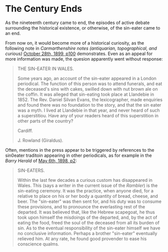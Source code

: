 # The Century Ends

As the nineteenth century came to end, the episodes of active debate surrounding the  historical existence, or otherwise, of the sin-eater came to an end.

From now on, it would become more of a historical curiosity, as the following note in *Carmarthenshire notes (antiquarian, topographical, and curious)* [October 28th, 1899, p100](https://journals.library.wales/view/2016648/2017140/7#?xywh=-56%2C168%2C2016%2C1660) demonstrates. Even as an appeal for more information was made, the quesion apparently went without response:

> THE SIN-EATER IN WALES.
>
> Some years ago, an account of the sin-eater appeared in a London periodical. The function of this person was to attend funerals, and eat the deceased's sins with cakes, swilled down with nut brown ale on the coffin. It was alleged that sin-eating took place at Llandebie in 1852. The Rev. Daniel Silvan Evans, the lexicographer, made enquiries and found there was no foundation to the story, and that the sin eater was a myth. I lived at Llandebie in that year, and never heard of such a superstitiou. Have any of your readers heard of this superstition in other parts of the country?
>
> Cardiff.
>
> J. Rowland (Giraldus).

Often, mentions in the press appear to be triggered by references to the sin0eater traditoin appearing in other periodicals, as for example in the *Barry Herald* of [May 6th, 1898, p2](https://newspapers.library.wales/view/3802867/3802869/12/sin%20eater):

> SIN-EATERS.
>
> Within the last few decades a curious custom has disappeared in Wales. This (says a writer in the current issue of the *Rambler*) is the sin-eating ceremony. It was the practice, when anyone died, for a relative to place on his or her body a quantity of bread, cheese, and beer. The "sin-eater" was then sent for, and his duty was to consume these provisions, and to pronounce the everlasting rest of the departed. It was believed that, like the Hebrew scapegoat, he thus took upon himself the misdoings of the departed, and, by the act of eating the food, freed the soul of the deceased from all its burden of sin. As to the eventual responsibility of the sin-eater himself we have no conclusive information. Perhaps a brother "sin-eater" eventually relieved him. At any rate, he found good provender to ease his conscience qualms.
